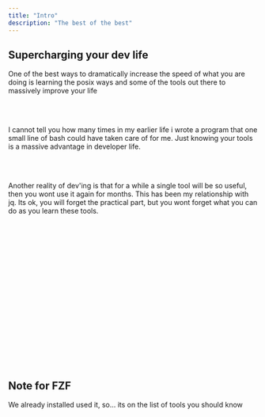 ```yaml
---
title: "Intro"
description: "The best of the best"
---
```


## Supercharging your dev life
One of the best ways to dramatically increase the speed of what you are doing
is learning the posix ways and some of the tools out there to massively improve
your life

<br>
<br>

I cannot tell you how many times in my earlier life i wrote a program that one
small line of bash could have taken care of for me.  Just knowing your tools is
a massive advantage in developer life.

<br>
<br>

Another reality of dev'ing is that for a while a single tool will be so useful,
then you wont use it again for months.  This has been my relationship with jq.
Its ok, you will forget the practical part, but you wont forget what you can do
as you learn these tools.

<br>
<br>
<br>
<br>
<br>
<br>
<br>
<br>
<br>
<br>
<br>
<br>
<br>
<br>
<br>
<br>
<br>

## Note for FZF
We already installed used it, so... its on the list of tools you should know

<br>
<br>
<br>
<br>
<br>
<br>
<br>
<br>
<br>
<br>
<br>
<br>
<br>
<br>
<br>
<br>
<br>

